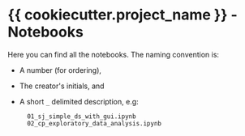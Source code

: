 # {{ cookiecutter.project_name }} - Notebooks

Here you can find all the notebooks. The naming convention is:
* A number (for ordering),
* The creator's initials, and
* A short `_` delimited description, e.g:

        01_sj_simple_ds_with_gui.ipynb
        02_cp_exploratory_data_analysis.ipynb
